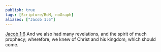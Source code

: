 ```yaml
---
publish: true
tags: [Scripture/BoM, noGraph]
aliases: ["Jacob 1:6"]
---
```

[Jacob 1:6](https://churchofjesuschrist.org/study/scriptures/bofm/jacob/1?lang=eng&id=p6#p6) And we also had many revelations, and the spirit of much prophecy; wherefore, we knew of Christ and his kingdom, which should come.
